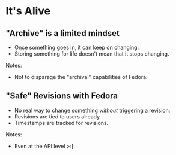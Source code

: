 # It's Alive


## "Archive" is a limited mindset

- Once something goes in, it can keep on changing.
- Storing something for life doesn't mean that it stops changing.

Notes:

- Not to disparage the "archival" capabilities of Fedora.


## "Safe" Revisions with Fedora

- No real way to change something _without_ triggering a revision.
- Revisions are tied to users already.
- Timestamps are tracked for revisions.

Notes:

- Even at the API level >:[ 

